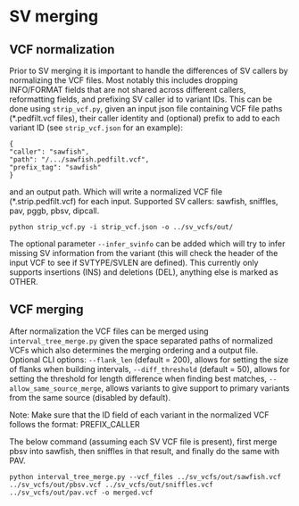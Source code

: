 # SV merging

## VCF normalization

Prior to SV merging it is important to handle the differences of SV callers by normalizing the VCF files. Most notably this includes dropping INFO/FORMAT fields that are not shared across different callers, reformatting fields, and prefixing SV caller id to variant IDs. This can be done using `strip_vcf.py`, given an input json file containing VCF file paths (*.pedfilt.vcf files), their caller identity and (optional) prefix to add to each variant ID (see `strip_vcf.json` for an example):

```
{
"caller": "sawfish",
"path": "/.../sawfish.pedfilt.vcf",
"prefix_tag": "sawfish"
}
```
and an output path. Which will write a normalized VCF file (*.strip.pedfilt.vcf) for each input. Supported SV callers: sawfish, sniffles, pav, pggb, pbsv, dipcall.

```
python strip_vcf.py -i strip_vcf.json -o ../sv_vcfs/out/
```

The optional parameter `--infer_svinfo` can be added which will try to infer missing SV information from the variant (this will check the header of the input VCF to see if SVTYPE/SVLEN are defined). This currently only supports insertions (INS) and deletions (DEL), anything else is marked as OTHER.

## VCF merging

After normalization the VCF files can be merged using `interval_tree_merge.py` given the space separated paths of normalized VCFs which also determines the merging ordering and a output file. Optional CLI options: `--flank_len` (default = 200), allows for setting the size of flanks when building intervals, `--diff_threshold` (default = 50), allows for setting the threshold for length difference when finding best matches, `--allow_same_source_merge`, allows variants to give support to primary variants from the same source (disabled by default).

Note: Make sure that the ID field of each variant in the normalized VCF follows the format: PREFIX_CALLER

The below command (assuming each SV VCF file is present), first merge pbsv into sawfish, then sniffles in that result, and finally do the same with PAV.

```
python interval_tree_merge.py --vcf_files ../sv_vcfs/out/sawfish.vcf ../sv_vcfs/out/pbsv.vcf ../sv_vcfs/out/sniffles.vcf ../sv_vcfs/out/pav.vcf -o merged.vcf 
```